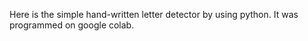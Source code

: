 Here is the simple hand-written letter detector by using python.
It was programmed on google colab.

